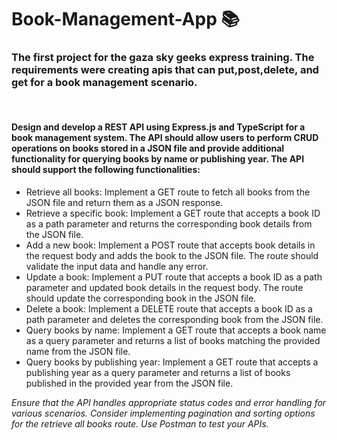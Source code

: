 # Book-Management-App 📚

### The first project for the gaza sky geeks express training. The requirements were creating apis that can put,post,delete, and get for a book management scenario.
‏
#### Design and develop a REST API using Express.js and TypeScript for a book management system. The API should allow users to perform CRUD operations on books stored in a JSON file and provide additional functionality for querying books by name or publishing year. The API should support the following functionalities:


- Retrieve all books: Implement a GET route to fetch all books from the JSON file and return them as a JSON response.
- Retrieve a specific book: Implement a GET route that accepts a book ID as a path parameter and returns the corresponding book details from the JSON file.
- Add a new book: Implement a POST route that accepts book details in the request body and adds the book to the JSON file. The route should validate the input data and handle any error.
- Update a book: Implement a PUT route that accepts a book ID as a path parameter and updated book details in the request body. The route should update the corresponding book in the JSON file.
- Delete a book: Implement a DELETE route that accepts a book ID as a path parameter and deletes the corresponding book from the JSON file.
- Query books by name: Implement a GET route that accepts a book name as a query parameter and returns a list of books matching the provided name from the JSON file.
- Query books by publishing year: Implement a GET route that accepts a publishing year as a query parameter and returns a list of books published in the provided year from the JSON file.

*Ensure that the API handles appropriate status codes and error handling for various scenarios. Consider implementing pagination and sorting options for the retrieve all books route.
Use Postman to test your APIs.*
